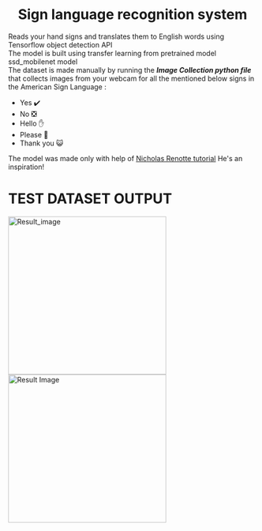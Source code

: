 <h1 align="Center">Sign language recognition system</h1>

Reads your hand signs and translates them to English words using Tensorflow object detection API<br>
The model is built using transfer learning from pretrained model ssd_mobilenet model<br>
The dataset is made manually by running the __*Image Collection python file*__ that collects images from your webcam for all the mentioned below signs in the American Sign Language :<br>

* Yes ✔️
* No  ❎
* Hello ✋
* Please 🥺
* Thank you 😺


The model was made only with help of [Nicholas Renotte tutorial](https://youtu.be/pDXdlXlaCco)
He's an inspiration!

# TEST DATASET OUTPUT
<img src="https://user-images.githubusercontent.com/75848702/168425987-e020d4b8-6c31-40a0-8f45-14d8bcdf8824.png" alt="Result_image" width="320" height="320">

<img src="https://user-images.githubusercontent.com/75848702/168426511-dc4cb999-25ac-4dac-ba73-37cea98bad58.png" alt="Result Image" width="320" height="300">
